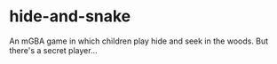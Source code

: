 # hide-and-snake
An mGBA game in which children play hide and seek in the woods. But there's a secret player...
